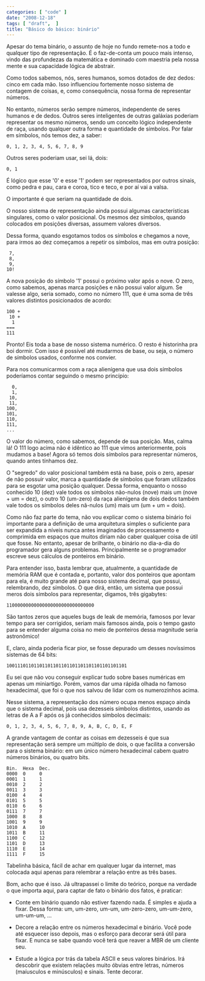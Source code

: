 ```yaml
---
categories: [ "code" ]
date: "2008-12-18"
tags: [ "draft",  ]
title: "Básico do básico: binário"
---
```

Apesar do tema binário, o assunto de hoje no fundo remete-nos a todo e qualquer tipo de representação. É o faz-de-conta um pouco mais intenso, vindo das profundezas da matemática e dominado com maestria pela nossa mente e sua capacidade lógica de abstrair.

Como todos sabemos, nós, seres humanos, somos dotados de dez dedos: cinco em cada mão. Isso influenciou fortemente nosso sistema de contagem de coisas, e, como consequência, nossa forma de representar números.

No entanto, números serão sempre números, independente de seres humanos e de dedos. Outros seres inteligentes de outras galáxias poderiam representar os mesmo números, sendo um conceito lógico independente de raça, usando qualquer outra forma e quantidade de símbolos. Por falar em símbolos, nós temos dez, a saber:

    
    0, 1, 2, 3, 4, 5, 6, 7, 8, 9

Outros seres poderiam usar, sei lá, dois:

    
    0, 1

É lógico que esse '0' e esse '1' podem ser representados por outros sinais, como pedra e pau, cara e coroa, tico e teco, e por aí vai a valsa.

O importante é que seriam na quantidade de dois.


O nosso sistema de representação ainda possui algumas características singulares, como o valor posicional. Os mesmos dez símbolos, quando colocados em posições diversas, assumem valores diversos.

Dessa forma, quando esgotamos todos os símbolos e chegamos a nove, para irmos ao dez começamos a repetir os símbolos, mas em outra posição:

    
     7,
     8,
     9,
    10!

A nova posição do símbolo '1' possui o próximo valor após o nove. O zero, como sabemos, apenas marca posições e não possui valor algum. Se valesse algo, seria somado, como no número 111, que é uma soma de três valores distintos posicionados de acordo:

    
    100 +
     10 +
      1
    ===
    111

Pronto! Eis toda a base de nosso sistema numérico. O resto é historinha pra boi dormir. Com isso é possível até mudarmos de base, ou seja, o número de símbolos usados, conforme nos convier.


Para nos comunicarmos com a raça alienígena que usa dois símbolos poderíamos contar seguindo o mesmo princípio:

    
      0,
      1,
     10,
     11,
    100,
    101,
    110,
    111,
    ...


O valor do número, como sabemos, depende de sua posição. Mas, calma lá! O 111 logo acima não é idêntico ao 111 que vimos anteriormente, pois mudamos a base! Agora só temos dois símbolos para representar números, quando antes tínhamos dez.

O "segredo" do valor posicional também está na base, pois o zero, apesar de não possuir valor, marca a quantidade de símbolos que foram utilizados para se esgotar uma posição qualquer. Dessa forma, enquanto o nosso conhecido 10 (dez) vale todos os símbolos não-nulos (nove) mais um (nove + um = dez), o outro 10 (um-zero) da raça alienígena de dois dedos também vale todos os símbolos deles nã-nulos (um) mais um (um + um = dois).


Como não faz parte do tema, não vou explicar como o sistema binário foi importante para a definição de uma arquitetura simples o suficiente para ser expandida a níveis nunca antes imaginados de processamento e comprimida em espaços que muitos diriam não caber qualquer coisa de útil que fosse. No entanto, apesar de brilhante, o binário no dia-a-dia do programador gera alguns problemas. Principalmente se o programador escreve seus cálculos de ponteiros em binário.

Para entender isso, basta lembrar que, atualmente, a quantidade de memória RAM que é contada e, portanto, valor dos ponteiros que apontam para ela, é muito grande até para nosso sistema decimal, que possui, relembrando, dez símbolos. O que dirá, então, um sistema que possui meros dois símbolos para representar, digamos, três gigabytes:

    
    11000000000000000000000000000000

São tantos zeros que aqueles bugs de leak de memória, famosos por levar tempo para ser corrigidos, seriam mais famosos ainda, pois o tempo gasto para se entender alguma coisa no meio de ponteiros dessa magnitude seria astronômico!

E, claro, ainda poderia ficar pior, se fosse depurado um desses novíssimos sistemas de 64 bits:

    
    10011101101101101101101101101101101101101101


Eu sei que não vou conseguir explicar tudo sobre bases numéricas em apenas um miniartigo. Porém, vamos dar uma rápida olhada no famoso hexadecimal, que foi o que nos salvou de lidar com os numerozinhos acima.

Nesse sistema, a representação dos número ocupa menos espaço ainda que o sistema decimal, pois usa dezesseis símbolos distintos, usando as letras de A a F após os já conhecidos símbolos decimais:

    
    0, 1, 2, 3, 4, 5, 6, 7, 8, 9, A, B, C, D, E, F

A grande vantagem de contar as coisas em dezesseis é que sua representação será sempre um múltiplo de dois, o que facilita a conversão para o sistema binário: em um único número hexadecimal cabem quatro números binários, ou quatro bits.

    
    Bin.  Hexa  Dec.
    0000  0     0
    0001  1     1
    0010  2     2
    0011  3     3
    0100  4     4
    0101  5     5
    0110  6     6
    0111  7     7
    1000  8     8
    1001  9     9
    1010  A     10
    1011  B     11
    1100  C     12
    1101  D     13
    1110  E     14
    1111  F     15

Tabelinha básica, fácil de achar em qualquer lugar da internet, mas colocada aqui apenas para relembrar a relação entre as três bases.

Bom, acho que é isso. Já ultrapassei o limite do teórico, porque na verdade o que importa aqui, para captar de fato o binário dos fatos, é praticar:


	
  * Conte em binário quando não estiver fazendo nada. É simples e ajuda a fixar. Dessa forma: um, um-zero, um-um, um-zero-zero, um-um-zero, um-um-um, ...

	
  * Decore a relação entre os números hexadecimal e binário. Você pode até esquecer isso depois, mas o esforço para decorar será útil para fixar. E nunca se sabe quando você terá que reaver a MBR de um cliente seu.

	
  * Estude a lógica por trás da tabela ASCII e seus valores binários. Irá descobrir que existem relações muito óbvias entre letras, números (maíusculos e minúsculos) e sinais. Tente decorar.

